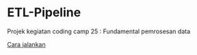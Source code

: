 # ETL-Pipeline
Projek kegiatan coding camp 25 : Fundamental pemrosesan data

[Cara jalankan](https://github.com/Bizzati/ETL-Pipeline/blob/main/Submission.md)
